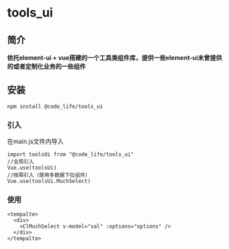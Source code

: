 # tools_ui

## 简介
**依托element-ui + vue搭建的一个工具类组件库，提供一些element-ui未曾提供的或者定制化业务的一些组件**

## 安装
```
npm install @code_life/tools_ui
```

### 引入
在main.js文件内导入
```
import toolsUi from "@code_life/tools_ui"
//全局引入
Vue.use(toolsUi)
//按需引入（使用多数据下拉组件）
Vue.use(toolsUi.MuchSelect)

```

### 使用
```
<tempalte>
  <div>
    <ClMuchSelect v-model="val" :options="options" />
  </div>
</tempalte>

```